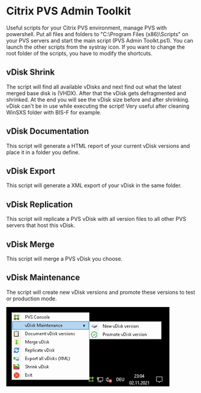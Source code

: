 # Citrix PVS Admin Toolkit
Useful scripts for your Citrix PVS environment, manage PVS with powershell. Put all files and folders to "C:\Program Files (x86)\Scripts" on your PVS servers and start the main script (PVS Admin Toolkt.ps1). You can launch the other scripts from the systray icon. If you want to change the root folder of the scripts, you have to modify the shortcuts.

## vDisk Shrink
The script will find all available vDisks and next find out what the latest merged base disk is (VHDX). After that the vDisk gets defragmented and shrinked. At the end you will see the vDisk size before and after shrinking. vDisk can't be in use while executing the script! Very useful after cleaning WinSXS folder with BIS-F for example. 

## vDisk Documentation
This script will generate a HTML report of your current vDisk versions and place it in a folder you define.

## vDisk Export
This script will generate a XML export of your vDisk in the same folder.

## vDisk Replication
This script will replicate a PVS vDisk with all version files to all other PVS servers that host this vDisk.

## vDisk Merge
This script will merge a PVS vDisk you choose.

## vDisk Maintenance
The script will create new vDisk versions and promote these versions to test or production mode.

![Toolkit](https://github.com/Mohrpheus78/Citrix/blob/main/PVS%20Admin%20Toolkit/PVSAdminToolkit.png)